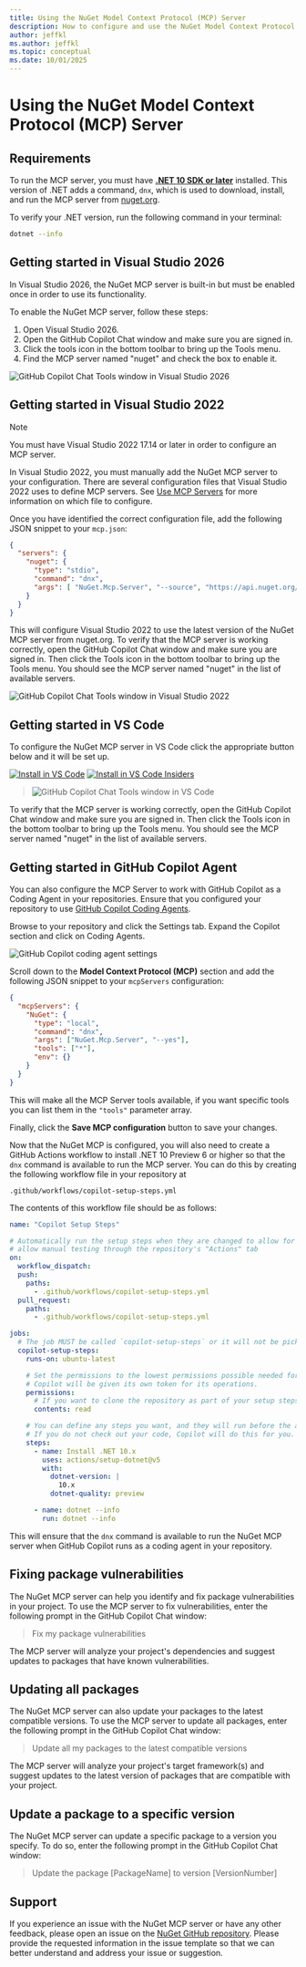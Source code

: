 ```yaml
---
title: Using the NuGet Model Context Protocol (MCP) Server
description: How to configure and use the NuGet Model Context Protocol (MCP) server.
author: jeffkl
ms.author: jeffkl
ms.topic: conceptual
ms.date: 10/01/2025
---
```


# Using the NuGet Model Context Protocol (MCP) Server

## Requirements

To run the MCP server, you must have **[.NET 10 SDK or later](https://dotnet.microsoft.com/en-us/download/dotnet/10.0)** installed.
This version of .NET adds a command, `dnx`, which is used to download, install, and run the MCP server from [nuget.org](https://nuget.org).

To verify your .NET version, run the following command in your terminal:
```bash
dotnet --info
```

## Getting started in Visual Studio 2026

In Visual Studio 2026, the NuGet MCP server is built-in but must be enabled once in order to use its functionality.

To enable the NuGet MCP server, follow these steps:
1. Open Visual Studio 2026.
1. Open the GitHub Copilot Chat window and make sure you are signed in.
1. Click the tools icon in the bottom toolbar to bring up the Tools menu.
1. Find the MCP server named "nuget" and check the box to enable it.

![GitHub Copilot Chat Tools window in Visual Studio 2026](./media/copilot-tools-menu.png)

## Getting started in Visual Studio 2022

> [!NOTE]
> You must have Visual Studio 2022 17.14 or later in order to configure an MCP server.

In Visual Studio 2022, you must manually add the NuGet MCP server to your configuration.
There are several configuration files that Visual Studio 2022 uses to define MCP servers.
See [Use MCP Servers](/visualstudio/ide/mcp-servers) for more information on which file to configure.

Once you have identified the correct configuration file, add the following JSON snippet to your `mcp.json`:
```json
{
  "servers": {
    "nuget": {
      "type": "stdio",
      "command": "dnx",
      "args": [ "NuGet.Mcp.Server", "--source", "https://api.nuget.org/v3/index.json", "--yes" ]
    }
  }
}
```

This will configure Visual Studio 2022 to use the latest version of the NuGet MCP server from nuget.org.
To verify that the MCP server is working correctly, open the GitHub Copilot Chat window and make sure you are signed in.
Then click the Tools icon in the bottom toolbar to bring up the Tools menu.
You should see the MCP server named "nuget" in the list of available servers.

![GitHub Copilot Chat Tools window in Visual Studio 2022](./media/copilot-tools-menu-2022.png)

## Getting started in VS Code

To configure the NuGet MCP server in VS Code click the appropriate button below and it will be set up.

[![Install in VS Code](https://img.shields.io/badge/VS_Code-Install_Server-0098FF?style=flat-square&logo=visualstudiocode&logoColor=white)](
https://vscode.dev/redirect/mcp/install?name=NuGet&config=%7B%22name%22%3A%22NuGet.Mcp.Server%22%2C%22command%22%3A%22dnx%22%2C%22args%22%3A%5B%22NuGet.Mcp.Server%22%2C%22https%3A%2F%2Fapi.nuget.org%2Fv3%2Findex.json%22%2Cnull%2Cnull%5D%7D) [![Install in VS Code Insiders](https://img.shields.io/badge/VS_Code_Insiders-Install_Server-24bfa5?style=flat-square&logo=visualstudiocode&logoColor=white)](https://vscode.dev/redirect/mcp/install?name=NuGet&config=%7B%22name%22%3A%22NuGet.Mcp.Server%22%2C%22command%22%3A%22dnx%22%2C%22args%22%3A%5B%22NuGet.Mcp.Server%22%2C%22https%3A%2F%2Fapi.nuget.org%2Fv3%2Findex.json%22%2Cnull%2Cnull%5D%7D&quality=insiders)

> ![GitHub Copilot Chat Tools window in VS Code](./media/copilot-tools-menu-vs-code.png)

To verify that the MCP server is working correctly, open the GitHub Copilot Chat window and make sure you are signed in.
Then click the Tools icon in the bottom toolbar to bring up the Tools menu.
You should see the MCP server named "nuget" in the list of available servers.

## Getting started in GitHub Copilot Agent

You can also configure the MCP Server to work with GitHub Copilot as a Coding Agent in your repositories.
Ensure that you configured your repository to use [GitHub Copilot Coding Agents](https://github.com/settings/copilot/coding_agent).

Browse to your repository and click the Settings tab.
Expand the Copilot section and click on Coding Agents.

![GitHub Copilot coding agent settings](./media/github-copilot-agent-settings.png)

Scroll down to the **Model Context Protocol (MCP)** section and add the following JSON snippet to your `mcpServers` configuration:

```json
{ 
  "mcpServers": {
    "NuGet": {
      "type": "local",
      "command": "dnx",
      "args": ["NuGet.Mcp.Server", "--yes"],
      "tools": ["*"],
      "env": {}
    }
  } 
}
```

This will make all the MCP Server tools available, if you want specific tools you can list them in the `"tools"` parameter array. 

Finally, click the **Save MCP configuration** button to save your changes.

Now that the NuGet MCP is configured, you will also need to create a GitHub Actions workflow to install .NET 10 Preview 6 or higher so that the `dnx` command is available to run the MCP server.
You can do this by creating the following workflow file in your repository at

`.github/workflows/copilot-setup-steps.yml`

The contents of this workflow file should be as follows:

```yml
name: "Copilot Setup Steps"

# Automatically run the setup steps when they are changed to allow for easy validation, and
# allow manual testing through the repository's "Actions" tab
on:
  workflow_dispatch:
  push:
    paths:
      - .github/workflows/copilot-setup-steps.yml
  pull_request:
    paths:
      - .github/workflows/copilot-setup-steps.yml

jobs:
  # The job MUST be called `copilot-setup-steps` or it will not be picked up by Copilot.
  copilot-setup-steps:
    runs-on: ubuntu-latest

    # Set the permissions to the lowest permissions possible needed for your steps.
    # Copilot will be given its own token for its operations.
    permissions:
      # If you want to clone the repository as part of your setup steps, for example to install dependencies, you'll need the `contents: read` permission. If you don't clone the repository in your setup steps, Copilot will do this for you automatically after the steps complete.
      contents: read

    # You can define any steps you want, and they will run before the agent starts.
    # If you do not check out your code, Copilot will do this for you.
    steps:
      - name: Install .NET 10.x
        uses: actions/setup-dotnet@v5
        with:
          dotnet-version: |
            10.x
          dotnet-quality: preview

      - name: dotnet --info
        run: dotnet --info
```

This will ensure that the `dnx` command is available to run the NuGet MCP server when GitHub Copilot runs as a coding agent in your repository.

## Fixing package vulnerabilities

The NuGet MCP server can help you identify and fix package vulnerabilities in your project.
To use the MCP server to fix vulnerabilities, enter the following prompt in the GitHub Copilot Chat window:

> Fix my package vulnerabilities

The MCP server will analyze your project's dependencies and suggest updates to packages that have known vulnerabilities.

## Updating all packages

The NuGet MCP server can also update your packages to the latest compatible versions.
To use the MCP server to update all packages, enter the following prompt in the GitHub Copilot Chat window:

> Update all my packages to the latest compatible versions

The MCP server will analyze your project's target framework(s) and suggest updates to the latest version of packages that are compatible with your project.

## Update a package to a specific version

The NuGet MCP server can update a specific package to a version you specify.
To do so, enter the following prompt in the GitHub Copilot Chat window:

> Update the package [PackageName] to version [VersionNumber]

## Support

If you experience an issue with the NuGet MCP server or have any other feedback, please open an issue on the [NuGet GitHub repository](https://github.com/NuGet/Home/issues/new?template=MCPSERVER.yml).
Please provide the requested information in the issue template so that we can better understand and address your issue or suggestion.